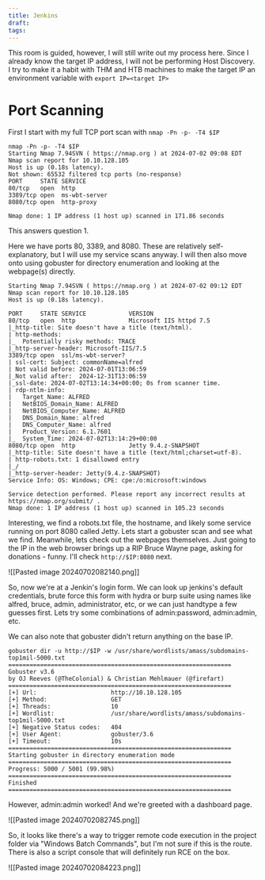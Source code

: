 ```yaml
---
title: Jenkins
draft: 
tags:
---
```

This room is guided, however, I will still write out my process here. Since I already know the target IP address, I will not be performing Host Discovery. I try to make it a habit with THM and HTB machines to make the target IP an environment variable with `export IP=<target IP>`
# Port Scanning

First I start with my full TCP port scan with `nmap -Pn -p- -T4 $IP`

```
nmap -Pn -p- -T4 $IP
Starting Nmap 7.94SVN ( https://nmap.org ) at 2024-07-02 09:08 EDT
Nmap scan report for 10.10.128.105
Host is up (0.18s latency).
Not shown: 65532 filtered tcp ports (no-response)
PORT     STATE SERVICE
80/tcp   open  http
3389/tcp open  ms-wbt-server
8080/tcp open  http-proxy

Nmap done: 1 IP address (1 host up) scanned in 171.86 seconds
```
This answers question 1.

Here we have ports 80, 3389, and 8080. These are relatively self-explanatory, but I will use my service scans anyway. I will then also move onto using gobuster for directory enumeration and looking at the webpage(s) directly.
```
Starting Nmap 7.94SVN ( https://nmap.org ) at 2024-07-02 09:12 EDT
Nmap scan report for 10.10.128.105
Host is up (0.18s latency).

PORT     STATE SERVICE            VERSION
80/tcp   open  http               Microsoft IIS httpd 7.5
|_http-title: Site doesn't have a title (text/html).
| http-methods: 
|_  Potentially risky methods: TRACE
|_http-server-header: Microsoft-IIS/7.5
3389/tcp open  ssl/ms-wbt-server?
| ssl-cert: Subject: commonName=alfred
| Not valid before: 2024-07-01T13:06:59
|_Not valid after:  2024-12-31T13:06:59
|_ssl-date: 2024-07-02T13:14:34+00:00; 0s from scanner time.
| rdp-ntlm-info: 
|   Target_Name: ALFRED
|   NetBIOS_Domain_Name: ALFRED
|   NetBIOS_Computer_Name: ALFRED
|   DNS_Domain_Name: alfred
|   DNS_Computer_Name: alfred
|   Product_Version: 6.1.7601
|_  System_Time: 2024-07-02T13:14:29+00:00
8080/tcp open  http               Jetty 9.4.z-SNAPSHOT
|_http-title: Site doesn't have a title (text/html;charset=utf-8).
| http-robots.txt: 1 disallowed entry 
|_/
|_http-server-header: Jetty(9.4.z-SNAPSHOT)
Service Info: OS: Windows; CPE: cpe:/o:microsoft:windows

Service detection performed. Please report any incorrect results at https://nmap.org/submit/ .
Nmap done: 1 IP address (1 host up) scanned in 105.23 seconds
```

Interesting, we find a robots.txt file, the hostname, and likely some service running on port 8080 called Jetty. Lets start a gobuster scan and see what we find. Meanwhile, lets check out the webpages themselves. Just going to the IP in the web browser brings up a RIP Bruce Wayne page, asking for donations - funny. I'll check `http://$IP:8080` next.

![[Pasted image 20240702082140.png]]

So, now we're at a Jenkin's login form. We can look up jenkins's default credentials, brute force this form with hydra or burp suite using names like alfred, bruce, admin, administrator, etc, or we can just handtype a few guesses first. Lets try some combinations of admin:password, admin:admin, etc.

We can also note that gobuster didn't return anything on the base IP.
```
gobuster dir -u http://$IP -w /usr/share/wordlists/amass/subdomains-top1mil-5000.txt
===============================================================
Gobuster v3.6
by OJ Reeves (@TheColonial) & Christian Mehlmauer (@firefart)
===============================================================
[+] Url:                     http://10.10.128.105
[+] Method:                  GET
[+] Threads:                 10
[+] Wordlist:                /usr/share/wordlists/amass/subdomains-top1mil-5000.txt
[+] Negative Status codes:   404
[+] User Agent:              gobuster/3.6
[+] Timeout:                 10s
===============================================================
Starting gobuster in directory enumeration mode
===============================================================
Progress: 5000 / 5001 (99.98%)
===============================================================
Finished
===============================================================
```

However, admin:admin worked! And we're greeted with a dashboard page.

![[Pasted image 20240702082745.png]]

So, it looks like there's a way to trigger remote code execution in the project folder via "Windows Batch Commands", but I'm not sure if this is the route. There is also a script console that will definitely run RCE on the box. 

![[Pasted image 20240702084223.png]]
